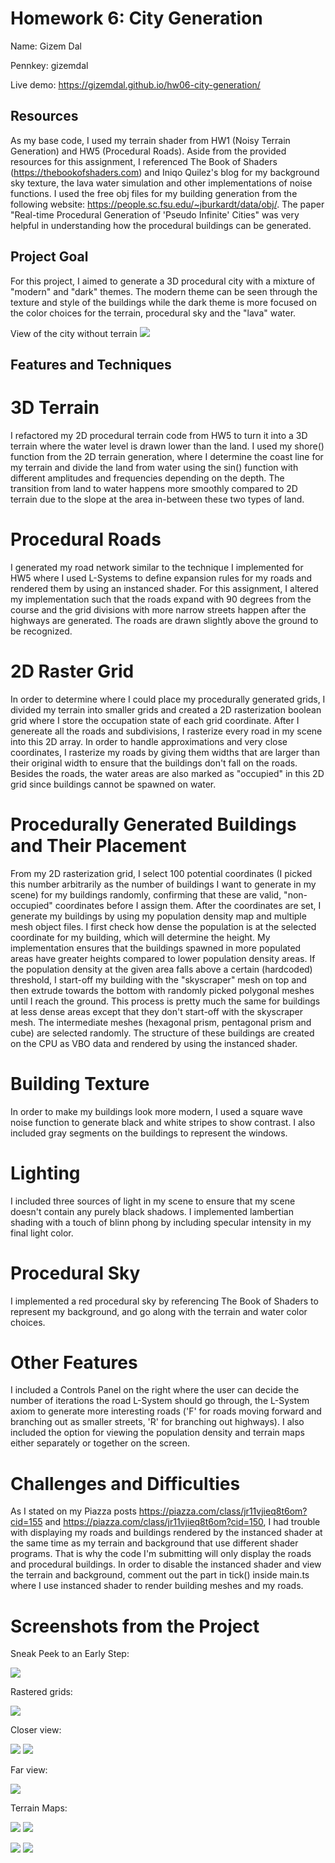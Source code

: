 # Homework 6: City Generation

Name: Gizem Dal

Pennkey: gizemdal

Live demo: https://gizemdal.github.io/hw06-city-generation/

## Resources
As my base code, I used my terrain shader from HW1 (Noisy Terrain Generation) and HW5 (Procedural Roads). Aside from the provided resources for this assignment, I referenced The Book of Shaders (https://thebookofshaders.com) and Iniqo Quilez's blog for my background sky texture, the lava water simulation and other implementations of noise functions. I used the free obj files for my building generation from the following website: https://people.sc.fsu.edu/~jburkardt/data/obj/. The paper "Real-time Procedural Generation of 'Pseudo Infinite' Cities" was very helpful in understanding how the procedural buildings can be generated.

## Project Goal
For this project, I aimed to generate a 3D procedural city with a mixture of "modern" and "dark" themes. The modern theme can be seen through the texture and style of the buildings while the dark theme is more focused on the color choices for the terrain, procedural sky and the "lava" water.

View of the city without terrain
![](progress_imgs/cityview.png)

## Features and Techniques

# 3D Terrain

I refactored my 2D procedural terrain code from HW5 to turn it into a 3D terrain where the water level is drawn lower than the land. I used my shore() function from the 2D terrain generation, where I determine the coast line for my terrain and divide the land from water using the sin() function with different amplitudes and frequencies depending on the depth. The transition from land to water happens more smoothly compared to 2D terrain due to the slope at the area in-between these two types of land.

# Procedural Roads

I generated my road network similar to the technique I implemented for HW5 where I used L-Systems to define expansion rules for my roads and rendered them by using an instanced shader. For this assignment, I altered my implementation such that the roads expand with 90 degrees from the course and the grid divisions with more narrow streets happen after the highways are generated. The roads are drawn slightly above the ground to be recognized.

# 2D Raster Grid

In order to determine where I could place my procedurally generated grids, I divided my terrain into smaller grids and created a 2D rasterization boolean grid where I store the occupation state of each grid coordinate. After I genereate all the roads and subdivisions, I rasterize every road in my scene into this 2D array. In order to handle approximations and very close coordinates, I rasterize my roads by giving them widths that are larger than their original width to ensure that the buildings don't fall on the roads. Besides the roads, the water areas are also marked as "occupied" in this 2D grid since buildings cannot be spawned on water.

# Procedurally Generated Buildings and Their Placement

From my 2D rasterization grid, I select 100 potential coordinates (I picked this number arbitrarily as the number of buildings I want to generate in my scene) for my buildings randomly, confirming that these are valid, "non-occupied" coordinates before I assign them. After the coordinates are set, I generate my buildings by using my population density map and multiple mesh object files. I first check how dense the population is at the selected coordinate for my building, which will determine the height. My implementation ensures that the buildings spawned in more populated areas have greater heights compared to lower population density areas. If the population density at the given area falls above a certain (hardcoded) threshold, I start-off my building with the "skyscraper" mesh on top and then extrude towards the bottom with randomly picked polygonal meshes until I reach the ground. This process is pretty much the same for buildings at less dense areas except that they don't start-off with the skyscraper mesh. The intermediate meshes (hexagonal prism, pentagonal prism and cube) are selected randomly. The structure of these buildings are created on the CPU as VBO data and rendered by using the instanced shader.

# Building Texture

In order to make my buildings look more modern, I used a square wave noise function to generate black and white stripes to show contrast. I also included gray segments on the buildings to represent the windows.

# Lighting

I included three sources of light in my scene to ensure that my scene doesn't contain any purely black shadows. I implemented lambertian shading with a touch of blinn phong by including specular intensity in my final light color.

# Procedural Sky

I implemented a red procedural sky by referencing The Book of Shaders to represent my background, and go along with the terrain and water color choices.

# Other Features

I included a Controls Panel on the right where the user can decide the number of iterations the road L-System should go through, the L-System axiom to generate more interesting roads ('F' for roads moving forward and branching out as smaller streets, 'R' for branching out highways). I also included the option for viewing the population density and terrain maps either separately or together on the screen.

# Challenges and Difficulties

As I stated on my Piazza posts https://piazza.com/class/jr11vjieq8t6om?cid=155 and https://piazza.com/class/jr11vjieq8t6om?cid=150, I had trouble with displaying my roads and buildings rendered by the instanced shader at the same time as my terrain and background that use different shader programs. That is why the code I'm submitting will only display the roads and procedural buildings. In order to disable the instanced shader and view the terrain and background, comment out the part in tick() inside main.ts where I use instanced shader to render building meshes and my roads.

# Screenshots from the Project

Sneak Peek to an Early Step:

![](progress_imgs/early.png)

Rastered grids:

![](progress_imgs/raster_ex.png)

Closer view:

![](progress_imgs/closerview.png) ![](progress_imgs/buildings.png)

Far view:

![](progress_imgs/farview.png)

Terrain Maps:

![](progress_imgs/terrain1.png) ![](progress_imgs/terrainpop.png)

![](progress_imgs/terrainter.png) ![](progress_imgs/terrainboth.png)

